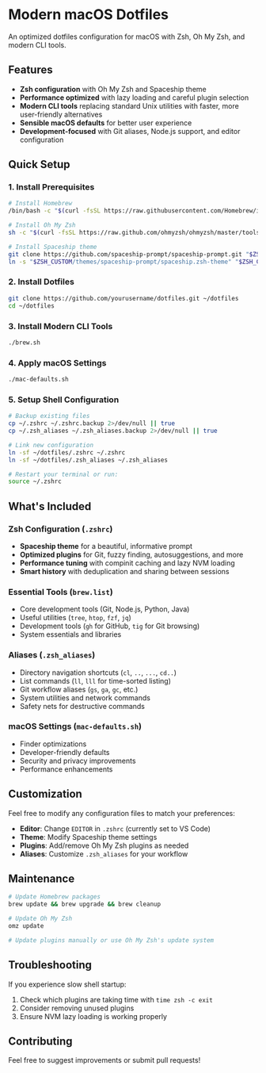 # Modern macOS Dotfiles

An optimized dotfiles configuration for macOS with Zsh, Oh My Zsh, and modern CLI tools.

## Features

- **Zsh configuration** with Oh My Zsh and Spaceship theme
- **Performance optimized** with lazy loading and careful plugin selection
- **Modern CLI tools** replacing standard Unix utilities with faster, more user-friendly alternatives
- **Sensible macOS defaults** for better user experience
- **Development-focused** with Git aliases, Node.js support, and editor configuration

## Quick Setup

### 1. Install Prerequisites
```bash
# Install Homebrew
/bin/bash -c "$(curl -fsSL https://raw.githubusercontent.com/Homebrew/install/HEAD/install.sh)"

# Install Oh My Zsh
sh -c "$(curl -fsSL https://raw.github.com/ohmyzsh/ohmyzsh/master/tools/install.sh)"

# Install Spaceship theme
git clone https://github.com/spaceship-prompt/spaceship-prompt.git "$ZSH_CUSTOM/themes/spaceship-prompt" --depth=1
ln -s "$ZSH_CUSTOM/themes/spaceship-prompt/spaceship.zsh-theme" "$ZSH_CUSTOM/themes/spaceship.zsh-theme"
```

### 2. Install Dotfiles
```bash
git clone https://github.com/yourusername/dotfiles.git ~/dotfiles
cd ~/dotfiles
```

### 3. Install Modern CLI Tools
```bash
./brew.sh
```

### 4. Apply macOS Settings
```bash
./mac-defaults.sh
```

### 5. Setup Shell Configuration
```bash
# Backup existing files
cp ~/.zshrc ~/.zshrc.backup 2>/dev/null || true
cp ~/.zsh_aliases ~/.zsh_aliases.backup 2>/dev/null || true

# Link new configuration
ln -sf ~/dotfiles/.zshrc ~/.zshrc
ln -sf ~/dotfiles/.zsh_aliases ~/.zsh_aliases

# Restart your terminal or run:
source ~/.zshrc
```

## What's Included

### Zsh Configuration (`.zshrc`)
- **Spaceship theme** for a beautiful, informative prompt
- **Optimized plugins** for Git, fuzzy finding, autosuggestions, and more
- **Performance tuning** with compinit caching and lazy NVM loading
- **Smart history** with deduplication and sharing between sessions

### Essential Tools (`brew.list`)
- Core development tools (Git, Node.js, Python, Java)
- Useful utilities (`tree`, `htop`, `fzf`, `jq`)
- Development tools (`gh` for GitHub, `tig` for Git browsing)
- System essentials and libraries

### Aliases (`.zsh_aliases`)
- Directory navigation shortcuts (`cl`, `..`, `...`, `cd..`)
- List commands (`ll`, `lll` for time-sorted listing)
- Git workflow aliases (`gs`, `ga`, `gc`, etc.)
- System utilities and network commands
- Safety nets for destructive commands

### macOS Settings (`mac-defaults.sh`)
- Finder optimizations
- Developer-friendly defaults
- Security and privacy improvements
- Performance enhancements

## Customization

Feel free to modify any configuration files to match your preferences:

- **Editor**: Change `EDITOR` in `.zshrc` (currently set to VS Code)
- **Theme**: Modify Spaceship theme settings
- **Plugins**: Add/remove Oh My Zsh plugins as needed
- **Aliases**: Customize `.zsh_aliases` for your workflow

## Maintenance

```bash
# Update Homebrew packages
brew update && brew upgrade && brew cleanup

# Update Oh My Zsh
omz update

# Update plugins manually or use Oh My Zsh's update system
```

## Troubleshooting

If you experience slow shell startup:
1. Check which plugins are taking time with `time zsh -c exit`
2. Consider removing unused plugins
3. Ensure NVM lazy loading is working properly

## Contributing

Feel free to suggest improvements or submit pull requests!
